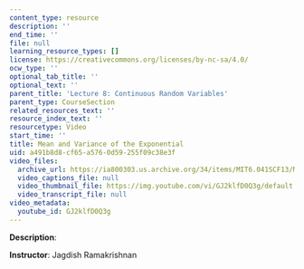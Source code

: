 ```yaml
---
content_type: resource
description: ''
end_time: ''
file: null
learning_resource_types: []
license: https://creativecommons.org/licenses/by-nc-sa/4.0/
ocw_type: ''
optional_tab_title: ''
optional_text: ''
parent_title: 'Lecture 8: Continuous Random Variables'
parent_type: CourseSection
related_resources_text: ''
resource_index_text: ''
resourcetype: Video
start_time: ''
title: Mean and Variance of the Exponential
uid: a491b8d8-cf65-a576-0d59-255f09c38e3f
video_files:
  archive_url: https://ia800303.us.archive.org/34/items/MIT6.041SCF13/MIT6_041SCF13_Mean__Variance_of_the_Exponential_300k.mp4
  video_captions_file: null
  video_thumbnail_file: https://img.youtube.com/vi/GJ2klfD0Q3g/default.jpg
  video_transcript_file: null
video_metadata:
  youtube_id: GJ2klfD0Q3g
---
```


**Description**:

**Instructor**: Jagdish Ramakrishnan

